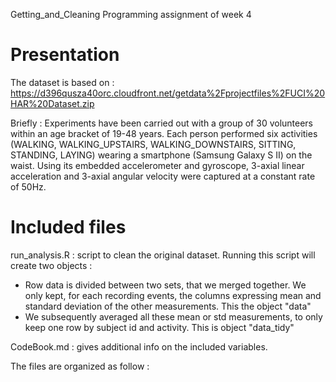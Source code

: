 Getting_and_Cleaning
Programming assignment of week 4

# Presentation

The dataset is based on : https://d396qusza40orc.cloudfront.net/getdata%2Fprojectfiles%2FUCI%20HAR%20Dataset.zip

Briefly : Experiments have been carried out with a group of 30 volunteers within an age bracket of 19-48 years. Each person performed six activities (WALKING, WALKING_UPSTAIRS, WALKING_DOWNSTAIRS, SITTING, STANDING, LAYING) wearing a smartphone (Samsung Galaxy S II) on the waist. Using its embedded accelerometer and gyroscope, 3-axial linear acceleration and 3-axial angular velocity were captured at a constant rate of 50Hz.

# Included files

run_analysis.R : script to clean the original dataset. Running this script will create two objects : 
- Row data is divided between two sets, that we merged together. We only kept, for each recording events, the columns expressing mean and standard deviation of the other measurements. This the object "data"
- We subsequently averaged all these mean or std measurements, to only keep one row by subject id and activity. This is object "data_tidy"

CodeBook.md : gives additional info on the included variables.










The files are organized as follow : 
